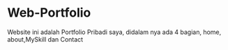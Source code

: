 # Web-Portfolio
Website ini adalah Portfolio Pribadi saya, didalam nya ada 4 bagian, home, about,MySkill dan Contact
